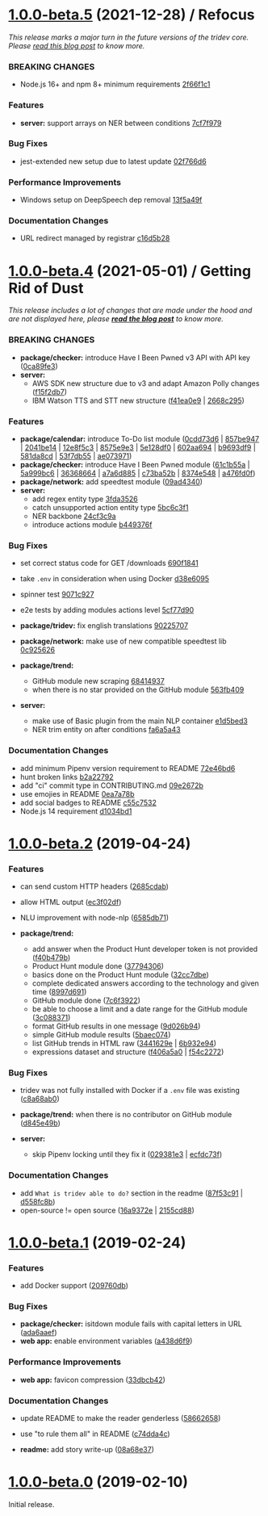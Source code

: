 # [1.0.0-beta.5](https://github.com/tridev-ai/tridev/compare/v1.0.0-beta.4...v1.0.0-beta.5) (2021-12-28) / Refocus

*This release marks a major turn in the future versions of the tridev core. Please [read this blog post](https://blog.gettridev.ai/i-ran-away-from-open-source/) to know more.*

### BREAKING CHANGES
 - Node.js 16+ and npm 8+ minimum requirements [2f66f1c1](https://github.com/tridev-ai/tridev/commit/2f66f1c17bb2e4a1c18b4251d49de252b8d87344)
### Features
 - **server:** support arrays on NER between conditions [7cf7f979](https://github.com/tridev-ai/tridev/commit/7cf7f9791254e1950fe9128ce1b3a58079cc2ada)
### Bug Fixes
 - jest-extended new setup due to latest update [02f766d6](https://github.com/tridev-ai/tridev/commit/02f766d6a8453609ebaec78356aa6e6d4df0967b)
### Performance Improvements
 - Windows setup on DeepSpeech dep removal [13f5a49f](https://github.com/tridev-ai/tridev/commit/13f5a49f678f8f67a93b67d4f558cddcf237e204)
### Documentation Changes
 - URL redirect managed by registrar [c16d5b28](https://github.com/tridev-ai/tridev/commit/c16d5b280b758f7e18305e30678adec79f0a0716)  

# [1.0.0-beta.4](https://github.com/tridev-ai/tridev/compare/1.0.0-beta.2...v1.0.0-beta.4) (2021-05-01) / Getting Rid of Dust

*This release includes a lot of changes that are made under the hood and are not displayed here, please **[read the blog post](https://blog.gettridev.ai/getting-rid-of-dust-1-0-0-beta-4/)** to know more.*

### BREAKING CHANGES

 - **package/checker:** introduce Have I Been Pwned v3 API with API key ([0ca89fe3](https://github.com/tridev-ai/tridev/commit/0ca89fe32d51c80cec5f9446acf14990390a5917))
 - **server:**
   - AWS SDK new structure due to v3 and adapt Amazon Polly changes ([f15f2db7](https://github.com/tridev-ai/tridev/commit/f15f2db78e5781d05e5e2bcb186645966d17debf))
   - IBM Watson TTS and STT new structure ([f41ea0e9](https://github.com/tridev-ai/tridev/commit/f41ea0e9a1479bfd6a1cb2e8d1f70aec744c685b) | [2668c295](https://github.com/tridev-ai/tridev/commit/2668c295880ee753ef7ca26a91dbc7e0901febff))
### Features 
 - **package/calendar:** introduce To-Do list module ([0cdd73d6](https://github.com/tridev-ai/tridev/commit/0cdd73d6c24a287915f691e3b12edacd75fd383a) | [857be947](https://github.com/tridev-ai/tridev/commit/857be947792c650ac35847e14fc41064008cef24) | [2041be14](https://github.com/tridev-ai/tridev/commit/2041be14dbc01640a61de96d1982cc20cd05a8b3) | [12e8f5c3](https://github.com/tridev-ai/tridev/commit/12e8f5c3bfb436aa212557cd99d9926aa431ab4f) | [8575e9e3](https://github.com/tridev-ai/tridev/commit/8575e9e3ef01499d9f7be6d313a85d48549e9107) | [5e128df0](https://github.com/tridev-ai/tridev/commit/5e128df023977525de3e66ce2826aace87569308) | [602aa694](https://github.com/tridev-ai/tridev/commit/602aa694ac49333f48c119cf2ca2aa7f54b8ae44) | [b9693df9](https://github.com/tridev-ai/tridev/commit/b9693df90cbc01067e18e64db4d377e41b3fd1d4) | [581da8cd](https://github.com/tridev-ai/tridev/commit/581da8cd9806323aabb0e85778d645df3c0948b9) | [53f7db55](https://github.com/tridev-ai/tridev/commit/53f7db55c6e916751f1d59c239628d5ea8914009) | [ae073971](https://github.com/tridev-ai/tridev/commit/ae0739717b6a17373d8f9bc69571c67c1c571b4a))
 - **package/checker:** introduce Have I Been Pwned module ([61c1b55a](https://github.com/tridev-ai/tridev/commit/61c1b55af5691c03f6a6dae0cf3f236a374f1fe7) | [5a999bc6](https://github.com/tridev-ai/tridev/commit/5a999bc63aa0c667c4e3092daac6a05a6c4b4499) | [36368664](https://github.com/tridev-ai/tridev/commit/36368664fce8bcf0c17c4c83818aeb418f1e2f23) | [a7a6d885](https://github.com/tridev-ai/tridev/commit/a7a6d885a83455163eeca74a355177d65db156b8) | [c73ba52b](https://github.com/tridev-ai/tridev/commit/c73ba52ba8575a64b3329e59a50050d15281d0ec) | [8374e548](https://github.com/tridev-ai/tridev/commit/8374e5481022de9b134f49180a8dfe28db136261) | [a476fd0f](https://github.com/tridev-ai/tridev/commit/a476fd0f38f18bf8035db213be2c55f83871038d))
 - **package/network:** add speedtest module ([09ad4340](https://github.com/tridev-ai/tridev/commit/09ad43406d3df8ca65f385a91c159def51f91811))
 - **server:**
   - add regex entity type [3fda3526](https://github.com/tridev-ai/tridev/commit/3fda3526c7425bdea4b669474fa77efd61c06a8e) 
   - catch unsupported action entity type [5bc6c3f1](https://github.com/tridev-ai/tridev/commit/5bc6c3f116d6b9ece2cc3bebdbdb08f019ee90b9) 
   - NER backbone [24cf3c9a](https://github.com/tridev-ai/tridev/commit/24cf3c9a4facd05a4c626ff9d2e7c83a5ae15298) 
   - introduce actions module [b449376f](https://github.com/tridev-ai/tridev/commit/b449376f61dc995e2e264c6a14ba123926f5cc58) 
### Bug Fixes
 - set correct status code for GET /downloads [690f1841](https://github.com/tridev-ai/tridev/commit/690f1841d681a1e48e1837e3e166228d6c2ddaf6) 
 - take `.env` in consideration when using Docker [d38e6095](https://github.com/tridev-ai/tridev/commit/d38e6095f9b71467b8486430fba4bb7007ec4c5a) 
 - spinner test [9071c927](https://github.com/tridev-ai/tridev/commit/9071c92790be674687590e4a896bbf44bc26fb43) 
 - e2e tests by adding modules actions level [5cf77d90](https://github.com/tridev-ai/tridev/commit/5cf77d9011a80b326f229b2309a6910ac0f1cfa2) 
  
 - **package/tridev:** fix english translations [90225707](https://github.com/tridev-ai/tridev/commit/90225707f94154021cadeb9c61bdc48c3de5aa29)
 - **package/network:** make use of new compatible speedtest lib [0c925626](https://github.com/tridev-ai/tridev/commit/0c925626df65858fa039972b3f3d5f38fde93eb6) 
 - **package/trend:**
   - GitHub module new scraping [68414937](https://github.com/tridev-ai/tridev/commit/6841493740ca859000c1fd8d692b73fc79fcf500) 
   - when there is no star provided on the GitHub module [563fb409](https://github.com/tridev-ai/tridev/commit/563fb40955e2deb5c6d0bd064fc9cc8766a6fcaf) 
 - **server:**
   - make use of Basic plugin from the main NLP container [e1d5bed3](https://github.com/tridev-ai/tridev/commit/e1d5bed3e688db566a0cb803dda5c2d57c599d8c) 
   - NER trim entity on after conditions [fa6a5a43](https://github.com/tridev-ai/tridev/commit/fa6a5a43a60b493aa403a44957082382494c129b) 
### Documentation Changes
 - add minimum Pipenv version requirement to README [72e46bd6](https://github.com/tridev-ai/tridev/commit/72e46bd6c175a4a149fb6b14522823b224d7c152) 
 - hunt broken links [b2a22792](https://github.com/tridev-ai/tridev/commit/b2a2279243e7566b57fb7f696024bdf08294e853) 
 - add "ci" commit type in CONTRIBUTING.md [09e2672b](https://github.com/tridev-ai/tridev/commit/09e2672b0b399f5ce9dd7cd446d04f4d6fd7c13a) 
 - use emojies in README [0ea7a78b](https://github.com/tridev-ai/tridev/commit/0ea7a78b7c94dc44c992913ae1c90fb1cf8a7692) 
 - add social badges to README [c55c7532](https://github.com/tridev-ai/tridev/commit/c55c7532b25bf420c4819be71b0f9c21ccc58711) 
 - Node.js 14 requirement [d1034bd1](https://github.com/tridev-ai/tridev/commit/d1034bd135fd5a6314a1571d4088fd85a8e6a1da)

# [1.0.0-beta.2](https://github.com/tridev-ai/tridev/compare/1.0.0-beta.1...1.0.0-beta.2) (2019-04-24)
### Features
 - can send custom HTTP headers
  ([2685cdab](https://github.com/tridev-ai/tridev/commit/2685cdab07cc1a9ea418eab812e5163d2dd0da90))
 - allow HTML output
  ([ec3f02df](https://github.com/tridev-ai/tridev/commit/ec3f02dfaf2f4b7623ce350350ebee28cf18740e))
 - NLU improvement with node-nlp
  ([6585db71](https://github.com/tridev-ai/tridev/commit/6585db718ccae1d750a35783075cf61cc8fe84f1))

 - **package/trend:**
   - add answer when the Product Hunt developer token is not provided
  ([f40b479b](https://github.com/tridev-ai/tridev/commit/f40b479b295247c5a8a0e6ed81afe56fadfd2730))
   - Product Hunt module done
  ([37794306](https://github.com/tridev-ai/tridev/commit/3779430621bef970be0e8d048eb0b4bf160ae8a4))
   - basics done on the Product Hunt module
  ([32cc7dbe](https://github.com/tridev-ai/tridev/commit/32cc7dbe36592fb9618d9c10da5f05a4be7e41b6))
   - complete dedicated answers according to the technology and given time
  ([8997d691](https://github.com/tridev-ai/tridev/commit/8997d6917445f837c9647a5a9b4d6998d2df4952))
   - GitHub module done
  ([7c6f3922](https://github.com/tridev-ai/tridev/commit/7c6f3922f299193ee0fb54d0fc97f8b436fc706b))
   - be able to choose a limit and a date range for the GitHub module
  ([3c088371](https://github.com/tridev-ai/tridev/commit/3c0883716e1c10371c399843a578095a1e16781d))
   - format GitHub results in one message
  ([9d026b94](https://github.com/tridev-ai/tridev/commit/9d026b94efa8871d421ae2b593b96622a98537ac))
   - simple GitHub module results
  ([5baec074](https://github.com/tridev-ai/tridev/commit/5baec07455f453d4ad003f1da360b2663b7e15e0))
   - list GitHub trends in HTML raw
  ([3441629e](https://github.com/tridev-ai/tridev/commit/3441629e3cde933b322cb114d9f1bc3ef0eb3944) | [6b932e94](https://github.com/tridev-ai/tridev/commit/6b932e947fc365ea6435fda798b7cca32708b443))
   - expressions dataset and structure
  ([f406a5a0](https://github.com/tridev-ai/tridev/commit/f406a5a09894e12c56a1e76dda609adada00b0d7) | [f54c2272](https://github.com/tridev-ai/tridev/commit/f54c2272b4b4dc5c56b512b0ccc1519d77ef15a3))
### Bug Fixes
 - tridev was not fully installed with Docker if a `.env` file was existing
  ([c8a68ab0](https://github.com/tridev-ai/tridev/commit/c8a68ab02eec9ddaf803b6e36cd7e91a4989cdea))

 - **package/trend:**
  when there is no contributor on GitHub module
  ([d845e49b](https://github.com/tridev-ai/tridev/commit/d845e49b0f18caeb306e2d399c50a03883b2f55d))
 - **server:**
   - skip Pipenv locking until they fix it
  ([029381e3](https://github.com/tridev-ai/tridev/commit/029381e3256933f37f5c2950c4eb1f0192f55ec6) | [ecfdc73f](https://github.com/tridev-ai/tridev/commit/ecfdc73f8290dd9e1910df9519095516a1227763))
### Documentation Changes
 - add `What is tridev able to do?` section in the readme
  ([87f53c91](https://github.com/tridev-ai/tridev/commit/87f53c91368141966959f3ad7299bb7b643828a5) | [d558fc8b](https://github.com/tridev-ai/tridev/commit/d558fc8b7c6494babf5dec799802227f77c33d8a))
 - open-source != open source
  ([16a9372e](https://github.com/tridev-ai/tridev/commit/16a9372e05d4d31a7a39a65a52d4708b72499d4c) | [2155cd88](https://github.com/tridev-ai/tridev/commit/2155cd88decbbd671bd58840291d9330ce06ebba))



# [1.0.0-beta.1](https://github.com/tridev-ai/tridev/compare/1.0.0-beta.0...1.0.0-beta.1) (2019-02-24)
### Features
 - add Docker support
  ([209760db](https://github.com/tridev-ai/tridev/commit/209760dba747001300692fb6a6af97543de584d6))

### Bug Fixes
 - **package/checker:**
  isitdown module fails with capital letters in URL
  ([ada6aaef](https://github.com/tridev-ai/tridev/commit/ada6aaef4bada47e87d28f9f6eaa05b9e23f58d2))
 - **web app:**
  enable environment variables
  ([a438d6f9](https://github.com/tridev-ai/tridev/commit/a438d6f942812f74e3dda75a9875609f8bea21cd))
### Performance Improvements

 - **web app:**
  favicon compression
  ([33dbcb42](https://github.com/tridev-ai/tridev/commit/33dbcb425eaafba90176ff64e5f689eb36bc6ce1))
### Documentation Changes
 - update README to make the reader genderless
  ([58662658](https://github.com/tridev-ai/tridev/commit/586626586b7a2f84cb2cd84028111976bc5172f0))
 - use "to rule them all" in README
  ([c74dda4c](https://github.com/tridev-ai/tridev/commit/c74dda4cb9acc78de143ae01fdc6b4ef0a5ec3ef))

 - **readme:**
  add story write-up
  ([08a68e37](https://github.com/tridev-ai/tridev/commit/08a68e376b6a9367425947380564120943376500))


# [1.0.0-beta.0](https://github.com/tridev-ai/tridev/compare/https://github.com/tridev-ai/tridev.git...1.0.0-beta.0) (2019-02-10)

Initial release.
